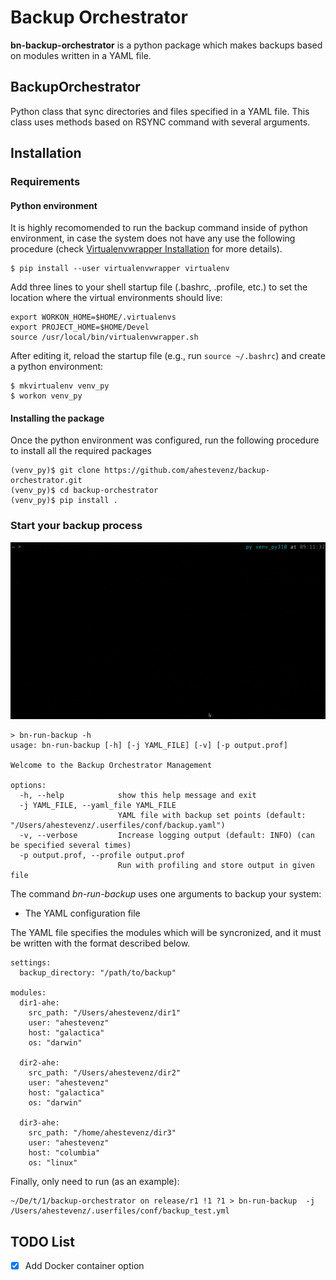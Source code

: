 # Backup Orchestrator

**bn-backup-orchestrator** is a python package which makes backups based on modules written in a YAML file.

## BackupOrchestrator

Python class that sync directories and files specified in a YAML file. This class uses methods based on RSYNC command with several arguments.


## Installation
### Requirements

#### Python environment

It is highly recomomended to run the backup command inside of python environment, in case the system does not have any use the following procedure (check [Virtualenvwrapper Installation](https://virtualenvwrapper.readthedocs.io/en/latest/install.html) for more details).

```setup
$ pip install --user virtualenvwrapper virtualenv
```

Add three lines to your shell startup file (.bashrc, .profile, etc.) to set the location where the virtual environments should live:

```
export WORKON_HOME=$HOME/.virtualenvs
export PROJECT_HOME=$HOME/Devel
source /usr/local/bin/virtualenvwrapper.sh
```

After editing it, reload the startup file (e.g., run `source ~/.bashrc`) and create a python environment:

```
$ mkvirtualenv venv_py
$ workon venv_py
```

#### Installing the package

Once the python environment was configured, run the following procedure to install all the required packages
```setup
(venv_py)$ git clone https://github.com/ahestevenz/backup-orchestrator.git
(venv_py)$ cd backup-orchestrator
(venv_py)$ pip install .
```

### Start your backup process

![](./assets/run-bn-backup.gif)

```run
> bn-run-backup -h
usage: bn-run-backup [-h] [-j YAML_FILE] [-v] [-p output.prof]

Welcome to the Backup Orchestrator Management

options:
  -h, --help            show this help message and exit
  -j YAML_FILE, --yaml_file YAML_FILE
                        YAML file with backup set points (default: "/Users/ahestevenz/.userfiles/conf/backup.yaml")
  -v, --verbose         Increase logging output (default: INFO) (can be specified several times)
  -p output.prof, --profile output.prof
                        Run with profiling and store output in given file
```

The command *bn-run-backup* uses one arguments to backup your system:
* The YAML configuration file

The YAML file specifies the modules which will be syncronized, and it must be written with the format described below.
```
settings:
  backup_directory: "/path/to/backup"

modules:
  dir1-ahe:
    src_path: "/Users/ahestevenz/dir1"
    user: "ahestevenz"
    host: "galactica"
    os: "darwin"

  dir2-ahe:
    src_path: "/Users/ahestevenz/dir2"
    user: "ahestevenz"
    host: "galactica"
    os: "darwin"

  dir3-ahe:
    src_path: "/home/ahestevenz/dir3"
    user: "ahestevenz"
    host: "columbia"
    os: "linux"
```

Finally, only need to run (as an example):

```run
~/De/t/1/backup-orchestrator on release/r1 !1 ?1 > bn-run-backup  -j /Users/ahestevenz/.userfiles/conf/backup_test.yml
```

## TODO List
- [x] Add Docker container option
